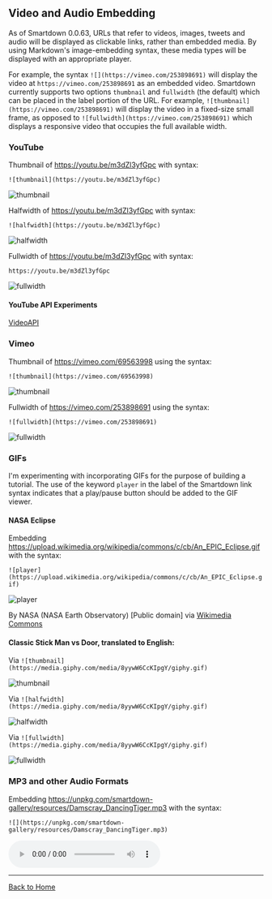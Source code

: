 ## Video and Audio Embedding

As of Smartdown 0.0.63, URLs that refer to videos, images, tweets and audio will be displayed as clickable links, rather than embedded media. By using Markdown's image-embedding syntax, these media types will be displayed with an appropriate player.

For example, the syntax `![](https://vimeo.com/253898691)` will display the video at `https://vimeo.com/253898691` as an embedded video. Smartdown currently supports two options `thumbnail` and `fullwidth` (the default) which can be placed in the label portion of the URL. For example, `![thumbnail](https://vimeo.com/253898691)` will display the video in a fixed-size small frame, as opposed to `![fullwidth](https://vimeo.com/253898691)` which displays a responsive video that occupies the full available width.


### YouTube

Thumbnail of https://youtu.be/m3dZl3yfGpc with syntax:

`![thumbnail](https://youtu.be/m3dZl3yfGpc)`

![thumbnail](https://youtu.be/m3dZl3yfGpc)


Halfwidth of https://youtu.be/m3dZl3yfGpc with syntax:

`![halfwidth](https://youtu.be/m3dZl3yfGpc)`

![halfwidth](https://youtu.be/m3dZl3yfGpc)


Fullwidth of https://youtu.be/m3dZl3yfGpc with syntax:

`https://youtu.be/m3dZl3yfGpc`

![fullwidth](https://youtu.be/m3dZl3yfGpc)


#### YouTube API Experiments

[VideoAPI](:@VideoAPI)


### Vimeo

Thumbnail of https://vimeo.com/69563998 using the syntax:

`![thumbnail](https://vimeo.com/69563998)`

![thumbnail](https://vimeo.com/69563998)


Fullwidth of https://vimeo.com/253898691 using the syntax:

`![fullwidth](https://vimeo.com/253898691)`

![fullwidth](https://vimeo.com/253898691)



### GIFs

I'm experimenting with incorporating GIFs for the purpose of building a tutorial. The use of the keyword `player` in the label of the Smartdown link syntax indicates that a play/pause button should be added to the GIF viewer.

#### NASA Eclipse

Embedding https://upload.wikimedia.org/wikipedia/commons/c/cb/An_EPIC_Eclipse.gif with the syntax:

`![player](https://upload.wikimedia.org/wikipedia/commons/c/cb/An_EPIC_Eclipse.gif)`

![player](https://upload.wikimedia.org/wikipedia/commons/c/cb/An_EPIC_Eclipse.gif)

By NASA (NASA Earth Observatory) [Public domain] via [Wikimedia Commons](https://commons.wikimedia.org/wiki/File%3AAn_EPIC_Eclipse.gif)


#### Classic Stick Man vs Door, translated to English:

Via `![thumbnail](https://media.giphy.com/media/8yywW6CcKIpgY/giphy.gif)`

![thumbnail](https://media.giphy.com/media/8yywW6CcKIpgY/giphy.gif)

Via `![halfwidth](https://media.giphy.com/media/8yywW6CcKIpgY/giphy.gif)`

![halfwidth](https://media.giphy.com/media/8yywW6CcKIpgY/giphy.gif)

Via `![fullwidth](https://media.giphy.com/media/8yywW6CcKIpgY/giphy.gif)`

![fullwidth](https://media.giphy.com/media/8yywW6CcKIpgY/giphy.gif)


### MP3 and other Audio Formats

Embedding https://unpkg.com/smartdown-gallery/resources/Damscray_DancingTiger.mp3 with the syntax:

`![](https://unpkg.com/smartdown-gallery/resources/Damscray_DancingTiger.mp3)`

![](https://unpkg.com/smartdown-gallery/resources/Damscray_DancingTiger.mp3)



---

[Back to Home](:@Home)
